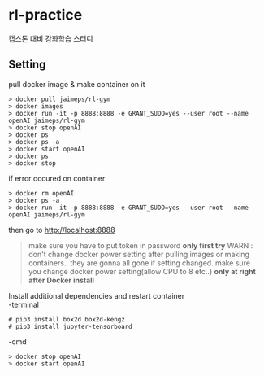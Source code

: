 # rl-practice
캡스톤 대비 강화학습 스터디

## Setting
pull docker image & make container on it
```
> docker pull jaimeps/rl-gym
> docker images
> docker run -it -p 8888:8888 -e GRANT_SUDO=yes --user root --name openAI jaimeps/rl-gym
> docker stop openAI
> docker ps
> docker ps -a
> docker start openAI
> docker ps
> docker stop
```
if error occured on container
```
> docker rm openAI
> docker ps -a
> docker run -it -p 8888:8888 -e GRANT_SUDO=yes --user root --name openAI jaimeps/rl-gym
```
then go to [http://localhost:8888](http://localhost:8888)
> make sure you have to put token in password **only first try**
> WARN : don't change docker power setting after pulling images or making containers.. they are gonna all gone if setting changed. make sure you change docker power setting(allow CPU to 8 etc..) **only at right after Docker install**  

Install additional dependencies and restart container  
-terminal
```
# pip3 install box2d box2d-kengz
# pip3 install jupyter-tensorboard
```
-cmd
```
> docker stop openAI
> docker start openAI
```
